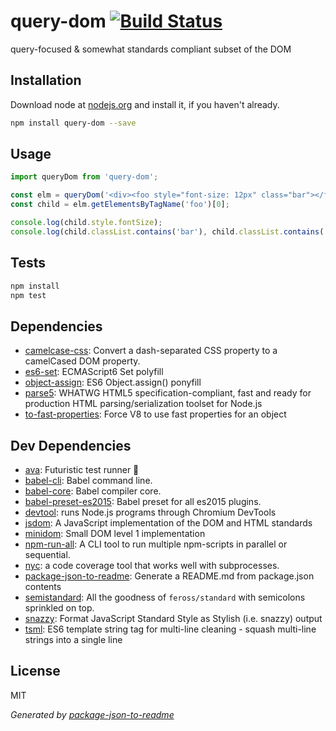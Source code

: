 # query-dom [![Build Status](https://travis-ci.org/micnews/query-dom.png?branch=master)](https://travis-ci.org/micnews/query-dom)

query-focused &amp; somewhat standards compliant subset of the DOM

## Installation

Download node at [nodejs.org](http://nodejs.org) and install it, if you haven't already.

```sh
npm install query-dom --save
```

## Usage

```js
import queryDom from 'query-dom';

const elm = queryDom('<div><foo style="font-size: 12px" class="bar"></foo></div>')[0];
const child = elm.getElementsByTagName('foo')[0];

console.log(child.style.fontSize);
console.log(child.classList.contains('bar'), child.classList.contains('bas'));

```

## Tests

```sh
npm install
npm test
```

## Dependencies

- [camelcase-css](https://github.com/stevenvachon/camelcase-css): Convert a dash-separated CSS property to a camelCased DOM property.
- [es6-set](https://github.com/medikoo/es6-set): ECMAScript6 Set polyfill
- [object-assign](https://github.com/sindresorhus/object-assign): ES6 Object.assign() ponyfill
- [parse5](https://github.com/inikulin/parse5): WHATWG HTML5 specification-compliant, fast and ready for production HTML parsing/serialization toolset for Node.js
- [to-fast-properties](https://github.com/sindresorhus/to-fast-properties): Force V8 to use fast properties for an object

## Dev Dependencies

- [ava](https://github.com/sindresorhus/ava): Futuristic test runner 🚀
- [babel-cli](https://github.com/babel/babel/tree/master/packages): Babel command line.
- [babel-core](https://github.com/babel/babel/tree/master/packages): Babel compiler core.
- [babel-preset-es2015](https://github.com/babel/babel/tree/master/packages): Babel preset for all es2015 plugins.
- [devtool](https://github.com/Jam3/devtool): runs Node.js programs through Chromium DevTools
- [jsdom](https://github.com/tmpvar/jsdom): A JavaScript implementation of the DOM and HTML standards
- [minidom](https://github.com/montagejs/minidom): Small DOM level 1 implementation
- [npm-run-all](https://github.com/mysticatea/npm-run-all): A CLI tool to run multiple npm-scripts in parallel or sequential.
- [nyc](https://github.com/bcoe/nyc): a code coverage tool that works well with subprocesses.
- [package-json-to-readme](https://github.com/zeke/package-json-to-readme): Generate a README.md from package.json contents
- [semistandard](https://github.com/Flet/semistandard): All the goodness of `feross/standard` with semicolons sprinkled on top.
- [snazzy](https://github.com/feross/snazzy): Format JavaScript Standard Style as Stylish (i.e. snazzy) output
- [tsml](https://github.com/rvagg/tsml): ES6 template string tag for multi-line cleaning - squash multi-line strings into a single line


## License

MIT

_Generated by [package-json-to-readme](https://github.com/zeke/package-json-to-readme)_
